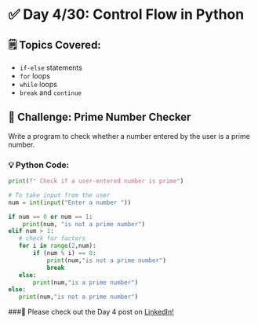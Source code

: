# ✅ Day 4/30: Control Flow in Python

## 🗒️ Topics Covered:
- `if-else` statements
- `for` loops
- `while` loops
- `break` and `continue`

## 🎯 Challenge: Prime Number Checker

Write a program to check whether a number entered by the user is a prime number.

### 💡 Python Code:
```python
print(f" Check if a user-entered number is prime")

# To take input from the user
num = int(input("Enter a number "))

if num == 0 or num == 1:
    print(num, "is not a prime number")
elif num > 1:
   # check for factors
   for i in range(2,num):
       if (num % i) == 0:
           print(num,"is not a prime number")
           break
   else:
       print(num,"is a prime number")
else:
   print(num,"is not a prime number")
```
###📢 Please check out the Day 4 post on [LinkedIn!](https://www.linkedin.com/posts/karthiga-lakshmanan_day4of30-python-30daysofpython-activity-7335486387850289152-SkcL?utm_source=share&utm_medium=member_desktop&rcm=ACoAACQ2IrAB4tvB8B6NZStCzsJHzXhLsxGLlPI)
